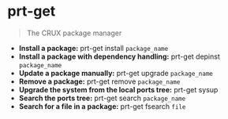 # prt-get
> The CRUX package manager
- **Install a package:**
prt-get install `package_name`
- **Install a package with dependency handling:**
prt-get depinst `package_name`
- **Update a package manually:**
prt-get upgrade `package_name`
- **Remove a package:**
prt-get remove `package_name`
- **Upgrade the system from the local ports tree:**
prt-get sysup
- **Search the ports tree:**
prt-get search `package_name`
- **Search for a file in a package:**
prt-get fsearch `file`
